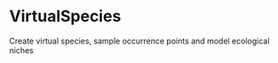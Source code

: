 VirtualSpecies
==============

Create virtual species, sample occurrence points and model ecological niches
